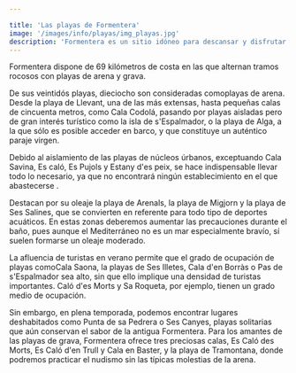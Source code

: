 ```yaml
---

title: 'Las playas de Formentera'
image: '/images/info/playas/img_playas.jpg'
description: 'Formentera es un sitio idóneo para descansar y disfrutar de sus playas enclavadas en un entorno natural. Sus aguas transparentes, las sútiles coloraciones verdiazules que toman sus fondos, sus finas y blancas arenas, el sol radiante y las agradables temperaturas son razones suficientes para denominarla el último paraíso del Mediterraneo, que merece ser visitado.'
---
```



Formentera dispone de 69 kilómetros de costa en las que alternan tramos rocosos con playas de arena y grava. 

De sus veintidós playas, dieciocho son consideradas comoplayas de arena. Desde la playa de Llevant, una de las más extensas, hasta pequeñas calas de cincuenta metros, como Cala Codolá, pasando por playas aisladas pero de gran interés turístico como la isla de s'Espalmador, o la playa de Alga, a la que sólo es posible acceder en barco, y que constituye un auténtico paraje virgen. 

Debido al aislamiento de las playas de núcleos úrbanos, exceptuando Cala Savina, Es caló, Es Pujols y Estany d'es peix, se hace indispensable llevar todo lo necesario, ya que no encontrará ningún establecimiento en el que abastecerse .

Destacan por su oleaje la playa de Arenals, la playa de Migjorn y la playa de Ses Salines, que se convierten en referente para todo tipo de deportes acuáticos. En estas zonas deberemos aumentar las precauciones durante el baño, pues aunque el Mediterráneo no es un mar especialmente bravío, sí suelen formarse un oleaje moderado. 

La afluencia de turistas en verano permite que el grado de ocupación de playas comoCala Saona, la playas de Ses Illetes, Cala d'en Borràs o Pas de s'Espalmador sea alto, sin que ello implique una densidad de turistas importantes. Caló d'es Morts y Sa Roqueta, por ejemplo, tienen un grado medio de ocupación. 

Sin embargo, en plena temporada, podemos encontrar lugares deshabitados como Punta de sa Pedrera o Ses Canyes, playas solitarias que aún conservan el sabor de la antigua Formentera. Para los amantes de las playas de grava, Formentera ofrece tres preciosas calas, Es Caló des Morts, Es Caló d'en Trull y Cala en Baster, y la playa de Tramontana, donde podremos practicar el nudismo sin las típicas molestias de la arena.

